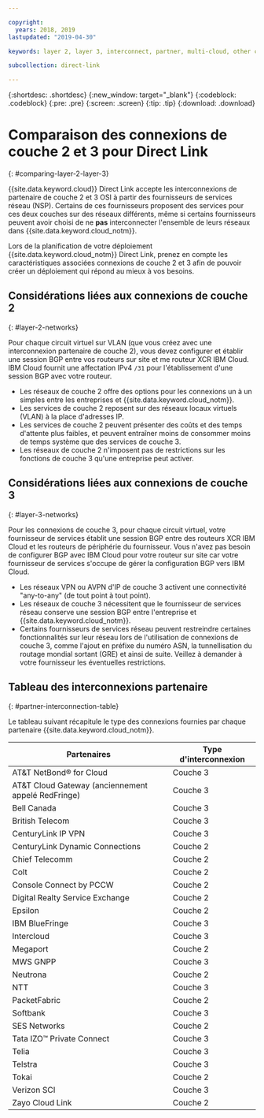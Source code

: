 ```yaml
---

copyright:
  years: 2018, 2019
lastupdated: "2019-04-30"

keywords: layer 2, layer 3, interconnect, partner, multi-cloud, other clouds, BGP, XCR

subcollection: direct-link

---
```


{:shortdesc: .shortdesc}
{:new_window: target="_blank"}
{:codeblock: .codeblock}
{:pre: .pre}
{:screen: .screen}
{:tip: .tip}
{:download: .download}

# Comparaison des connexions de couche 2 et 3 pour Direct Link
{: #comparing-layer-2-layer-3}

{{site.data.keyword.cloud}} Direct Link accepte les interconnexions de partenaire de couche 2 et 3 OSI à partir des fournisseurs de services réseau (NSP). Certains de ces fournisseurs proposent des services pour ces deux couches sur des réseaux différents, même si certains fournisseurs peuvent avoir choisi de ne **pas** interconnecter l'ensemble de leurs réseaux dans {{site.data.keyword.cloud_notm}}. 

Lors de la planification de votre déploiement {{site.data.keyword.cloud_notm}} Direct Link, prenez en compte les caractéristiques associées connexions de couche 2 et 3 afin de pouvoir créer un déploiement qui répond au mieux à vos besoins.

## Considérations liées aux connexions de couche 2
{: #layer-2-networks}

Pour chaque circuit virtuel sur VLAN (que vous créez avec une interconnexion partenaire de couche 2), vous devez configurer et établir une session BGP entre vos routeurs sur site et me routeur XCR IBM Cloud. IBM Cloud fournit une affectation IPv4 `/31` pour l'établissement d'une session BGP avec votre routeur.

* Les réseaux de couche 2 offre des options pour les connexions un à un simples entre les entreprises et {{site.data.keyword.cloud_notm}}. 
* Les services de couche 2 reposent sur des réseaux locaux virtuels (VLAN) à la place d'adresses IP. 
* Les services de couche 2 peuvent présenter des coûts et des temps d'attente plus faibles, et peuvent entraîner moins de consommer moins de temps système que des services de couche 3. 
* Les réseaux de couche 2 n'imposent pas de restrictions sur les fonctions de couche 3 qu'une entreprise peut activer.

## Considérations liées aux connexions de couche 3
{: #layer-3-networks}

Pour les connexions de couche 3, pour chaque circuit virtuel, votre fournisseur de services établit une session BGP entre des routeurs XCR IBM Cloud et les routeurs de périphérie du fournisseur. Vous n'avez pas besoin de configurer BGP avec IBM Cloud pour votre routeur sur site car votre fournisseur de services s'occupe de gérer la configuration BGP vers IBM Cloud.

* Les réseaux VPN ou AVPN d'IP de couche 3 activent une connectivité "any-to-any" (de tout point à tout point). 
* Les réseaux de couche 3 nécessitent que le fournisseur de services réseau conserve une session BGP entre l'entreprise et {{site.data.keyword.cloud_notm}}. 
* Certains fournisseurs de services réseau peuvent restreindre certaines fonctionnalités sur leur réseau lors de l'utilisation de connexions de couche 3, comme l'ajout en préfixe du numéro ASN, la tunnellisation du routage mondial sortant (GRE) et ainsi de suite. Veillez à demander à votre fournisseur les éventuelles restrictions.

## Tableau des interconnexions partenaire
{: #partner-interconnection-table}

Le tableau suivant récapitule le type des connexions fournies par chaque partenaire {{site.data.keyword.cloud_notm}}. 

| Partenaires | Type d'interconnexion |  
|-------|-------|
| AT&T NetBond® for Cloud | Couche 3 |
| AT&T Cloud Gateway (anciennement appelé RedFringe)| Couche 3 |
| Bell Canada | Couche 3 | 
| British Telecom | Couche 3 | 
| CenturyLink IP VPN | Couche 3 | 
| CenturyLink Dynamic Connections | Couche 2 | 
| Chief Telecomm | Couche 2 |
| Colt | Couche 2 | 
| Console Connect by PCCW | Couche 2 |
| Digital Realty Service Exchange | Couche 2 | 
| Epsilon | Couche 2 | 
| IBM BlueFringe | Couche 3 | 
| Intercloud | Couche 3 |
| Megaport | Couche 2 |
| MWS GNPP | Couche 3 |
| Neutrona | Couche 2 |
| NTT | Couche 3 |
| PacketFabric | Couche 2 |
| Softbank | Couche 3 |
| SES Networks | Couche 2 |
| Tata IZO™ Private Connect  | Couche 3 | 
| Telia | Couche 3 |
| Telstra | Couche 3 |
| Tokai | Couche 2 | 
| Verizon SCI| Couche 3 |
| Zayo Cloud Link | Couche 2 |
